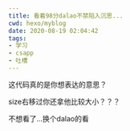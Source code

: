 ```yaml
---
title: 看着98分dalao不禁陷入沉思...
cwd: hexo/myblog
date: 2020-08-19 02:04:42
tags:
- 学习
- csapp
- 吐槽
---
```


这代码真的是你想表达的意思？

size右移过你还拿他比较大小？？？

不想看了...换个dalao的看

